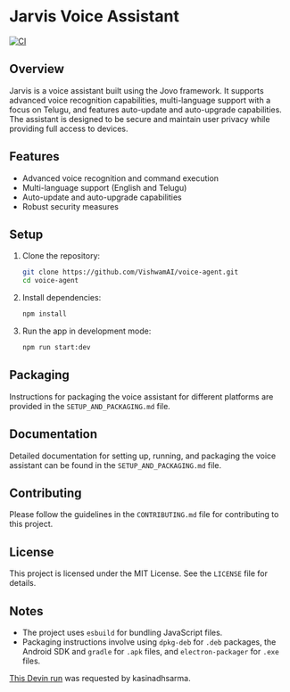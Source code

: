 # Jarvis Voice Assistant
[![CI](https://github.com/VishwamAI/voice-agent/actions/workflows/ci.yml/badge.svg)](https://github.com/VishwamAI/voice-agent/actions/workflows/ci.yml)
## Overview
Jarvis is a voice assistant built using the Jovo framework. It supports advanced voice recognition capabilities, multi-language support with a focus on Telugu, and features auto-update and auto-upgrade capabilities. The assistant is designed to be secure and maintain user privacy while providing full access to devices.

## Features
- Advanced voice recognition and command execution
- Multi-language support (English and Telugu)
- Auto-update and auto-upgrade capabilities
- Robust security measures

## Setup
1. Clone the repository:
   ```bash
   git clone https://github.com/VishwamAI/voice-agent.git
   cd voice-agent
   ```

2. Install dependencies:
   ```bash
   npm install
   ```

3. Run the app in development mode:
   ```bash
   npm run start:dev
   ```

## Packaging
Instructions for packaging the voice assistant for different platforms are provided in the `SETUP_AND_PACKAGING.md` file.

## Documentation
Detailed documentation for setting up, running, and packaging the voice assistant can be found in the `SETUP_AND_PACKAGING.md` file.

## Contributing
Please follow the guidelines in the `CONTRIBUTING.md` file for contributing to this project.

## License
This project is licensed under the MIT License. See the `LICENSE` file for details.

## Notes
- The project uses `esbuild` for bundling JavaScript files.
- Packaging instructions involve using `dpkg-deb` for `.deb` packages, the Android SDK and `gradle` for `.apk` files, and `electron-packager` for `.exe` files.

[This Devin run](https://preview.devin.ai/devin/c5de92b3aca2446bb8adae682659e8c5) was requested by kasinadhsarma.

